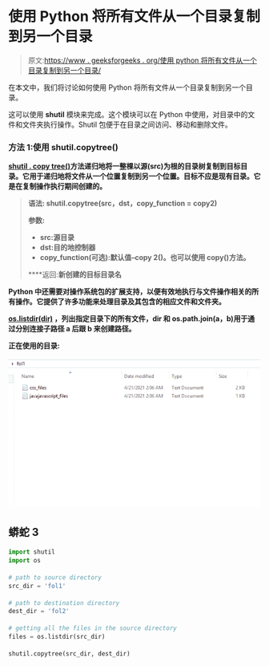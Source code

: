 # 使用 Python 将所有文件从一个目录复制到另一个目录

> 原文:[https://www . geeksforgeeks . org/使用 python 将所有文件从一个目录复制到另一个目录/](https://www.geeksforgeeks.org/copy-all-files-from-one-directory-to-another-using-python/)

在本文中，我们将讨论如何使用 Python 将所有文件从一个目录复制到另一个目录。

这可以使用 **shutil** 模块来完成。这个模块可以在 Python 中使用，对目录中的文件和文件夹执行操作。Shutil 包便于在目录之间访问、移动和删除文件。

### **方法 1:使用 shutil.copytree()**

**[**shutil . copy tree()**](https://www.geeksforgeeks.org/python-shutil-copytree-method/)方法递归地将一整棵以源(src)为根的目录树复制到目标目录。它用于递归地将文件从一个位置复制到另一个位置。目标不应是现有目录。它是在复制操作执行期间创建的。**

> ****语法:** shutil.copytree(src，dst，copy_function = copy2)**
> 
> ****参数:****
> 
> *   **src:源目录**
> *   **dst:目的地控制器**
> *   **copy_function(可选):默认值–copy 2()。也可以使用 copy()方法。**
> 
> ****返回:**新创建的目标目录名**

**Python 中还需要对操作系统包的扩展支持，以便有效地执行与文件操作相关的所有操作。它提供了许多功能来处理目录及其包含的相应文件和文件夹。**

**[**os.listdir(dir)**](https://www.geeksforgeeks.org/python-os-listdir-method/) ，列出指定目录下的所有文件，dir 和 os.path.join(a，b)用于通过分别连接子路径 a 后跟 b 来创建路径。**

****正在使用的目录:****

**![](img/99b4e16e94f7e03c72b4272533ea562e.png)**

## **蟒蛇 3**

```py
import shutil
import os

# path to source directory
src_dir = 'fol1'

# path to destination directory
dest_dir = 'fol2'

# getting all the files in the source directory
files = os.listdir(src_dir)

shutil.copytree(src_dir, dest_dir)
```
